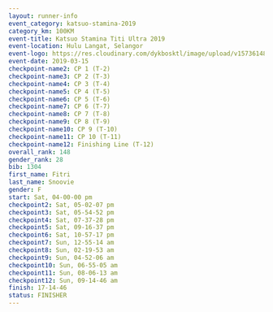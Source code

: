 ```yaml
--- 
layout: runner-info 
event_category: katsuo-stamina-2019 
category_km: 100KM 
event-title: Katsuo Stamina Titi Ultra 2019 
event-location: Hulu Langat, Selangor 
event-logo: https://res.cloudinary.com/dykbosktl/image/upload/v1573614825/Logo/Logo_p7ft6n.png 
event-date: 2019-03-15 
checkpoint-name2: CP 1 (T-2) 
checkpoint-name3: CP 2 (T-3) 
checkpoint-name4: CP 3 (T-4) 
checkpoint-name5: CP 4 (T-5) 
checkpoint-name6: CP 5 (T-6) 
checkpoint-name7: CP 6 (T-7) 
checkpoint-name8: CP 7 (T-8) 
checkpoint-name9: CP 8 (T-9) 
checkpoint-name10: CP 9 (T-10) 
checkpoint-name11: CP 10 (T-11) 
checkpoint-name12: Finishing Line (T-12) 
overall_rank: 148
gender_rank: 28
bib: 1304
first_name: Fitri
last_name: Snoovie
gender: F
start: Sat, 04-00-00 pm
checkpoint2: Sat, 05-02-07 pm
checkpoint3: Sat, 05-54-52 pm
checkpoint4: Sat, 07-37-28 pm
checkpoint5: Sat, 09-16-37 pm
checkpoint6: Sat, 10-57-17 pm
checkpoint7: Sun, 12-55-14 am
checkpoint8: Sun, 02-19-53 am
checkpoint9: Sun, 04-52-06 am
checkpoint10: Sun, 06-55-05 am
checkpoint11: Sun, 08-06-13 am
checkpoint12: Sun, 09-14-46 am
finish: 17-14-46
status: FINISHER
--- 
```


